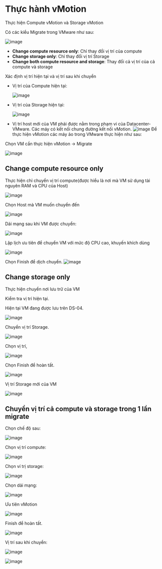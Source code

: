 # Thực hành vMotion
 Thực hiện Compute vMotion và Storage vMotion

Có các kiểu Migrate trong VMware như sau:

![image](/images/Screenshot_333.png)
* **Change compute resource only**: Chỉ thay đổi vị trí của compute
* **Change storage only**: Chỉ thay đổi vị trí Storage
* **Change both compute resource and storage**: Thay đổi cả vị trí của cả compute và storage

Xác định vị trí hiện tại và vị trí sau khi chuyển

* Vị trí của Compute hiện tại:

    ![image](/images/Screenshot_335.png)

* Vị trí của Storage hiện tại:

    ![image](/images/Screenshot_336.png)

* Vị trí host mới của VM phải được nằm trong phạm vi của Datacenter-VMware. Các máy có kết nối chung đường kết nối vMotion. 
    ![image](/images/Screenshot_337.png)
Để thực hiện vMotion các máy ảo trong VMware thực hiện như sau:

Chọn VM cần thực hiện vMotion -> Migrate

![image](/images/Screenshot_334.png)


## Change compute resource only
Thực hiện chỉ chuyển vị trí compute(được hiểu là nơi mà VM sử dụng tài nguyên RAM và CPU của Host)

![image](/images/Screenshot_333.png)

Chọn Host mà VM muốn chuyển đến

![image](/images/Screenshot_338.png)

Dải mạng sau khi VM được chuyển:

![image](/images/Screenshot_339.png)

Lập lịch ưu tiên để chuyển VM với mức độ CPU cao, khuyến khích dùng

![image](/images/Screenshot_340.png)

Chọn Finish để dịch chuyển.
![image](/images/Screenshot_341.png)
## Change storage only
Thực hiện chuyển nơi lưu trữ của VM

Kiểm tra vị trí hiện tại.

Hiện tại VM đang được lưu trên DS-04.

![image](/images/Screenshot_342.png)

Chuyển vị trí Storage.

![image](/images/Screenshot_343.png)

Chọn vị trí,

![image](/images/Screenshot_344.png)

Chọn Finish để hoàn tất.

![image](/images/Screenshot_345.png)

Vị trí Storage mới của VM

![image](/images/Screenshot_346.png)

## Chuyển vị trí cả compute và storage trong 1 lần migrate
Chọn chế độ sau:

![image](/images/Screenshot_347.png)

Chọn vị trí compute:

![image](/images/Screenshot_348.png)

Chọn ví trị storage:

![image](/images/Screenshot_349.png)

Chọn dải mạng:

![image](/images/Screenshot_350.png)

Ưu tiên vMotion

![image](/images/Screenshot_351.png)

Finish để hoàn tất.

![image](/images/Screenshot_352.png)

Vị trí sau khi chuyển:

![image](/images/Screenshot_354.png)

![image](/images/Screenshot_353.png)
